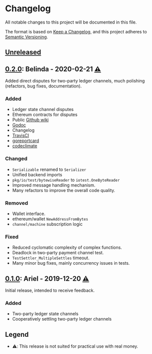 # Changelog
All notable changes to this project will be documented in this file.

The format is based on [Keep a Changelog](https://keepachangelog.com/en/1.0.0/),
and this project adheres to [Semantic Versioning](https://semver.org/spec/v2.0.0.html).

## [Unreleased]

## [0.2.0]: Belinda - 2020-02-21 [:warning:]
Added direct disputes for two-party ledger channels, much polishing (refactors, bug fixes, documentation).

### Added
- Ledger state channel disputes
- Ethereum contracts for disputes
- Public [Github wiki](https://github.com/perun-network/go-perun/wiki)
- [Godoc](https://godoc.org/perun.network/go-perun)
- Changelog
- [TravisCI](https://travis-ci.org/perun-network)
- [goreportcard](https://goreportcard.com/report/github.com/perun-network/go-perun)
- [codeclimate](https://codeclimate.com/github/perun-network/go-perun)
  
### Changed
- `Serializable` renamed to `Serializer`
- Unified backend imports
- `pkg/io/test/bytewiseReader` to `iotest.OneByteReader`
- Improved message handling mechanism.
- Many refactors to improve the overall code quality.

### Removed
- Wallet interface.
- ethereum/wallet `NewAddressFromBytes`
- `channel/machine` subscription logic

### Fixed
- Reduced cyclomatic complexity of complex functions.
- Deadlock in two-party payment channel test.
- `TestSettler_MultipleSettles` timeout.
- Many minor bug fixes, mainly concurrency issues in tests.

## [0.1.0]: Ariel - 2019-12-20 [:warning:]
Initial release, intended to receive feedback.

### Added
- Two-party ledger state channels
- Cooperatively settling two-party ledger channels


## Legend
- <a name=":warning:">:warning:</a>: This release is not suited for practical use with real money.


[:warning:]: #:warning:

[Unreleased]: https://github.com/perun-network/go-perun/compare/v0.2.0...HEAD
[0.2.0]: https://github.com/perun-network/go-perun/compare/tag/v0.1.0...v0.2.0
[0.1.0]: https://github.com/perun-network/go-perun/releases/tag/v0.1.0
